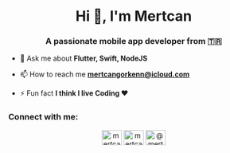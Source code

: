 <h1 align="center">Hi 👋, I'm Mertcan</h1>
<h3 align="center">A passionate mobile app developer from 🇹🇷</h3>

- 💬 Ask me about **Flutter, Swift, NodeJS**

- 📫 How to reach me **mertcangorkenn@icloud.com**

- ⚡ Fun fact **I think I live Coding ❤️**


<h3 align="left">Connect with me:</h3>
<p align="center">
<a href="https://linkedin.com/in/mertcangorkenn" target="blank"><img align="center" src="https://raw.githubusercontent.com/rahuldkjain/github-profile-readme-generator/master/src/images/icons/Social/linked-in-alt.svg" alt="mertcangorkenn" height="30" width="40" /></a>
<a href="https://instagram.com/mertcangorkenn" target="blank"><img align="center" src="https://raw.githubusercontent.com/rahuldkjain/github-profile-readme-generator/master/src/images/icons/Social/instagram.svg" alt="mertcangorkenn" height="30" width="40" /></a>
<a href="https://medium.com/@cosmoschew" target="blank"><img align="center" src="https://raw.githubusercontent.com/rahuldkjain/github-profile-readme-generator/master/src/images/icons/Social/medium.svg" alt="@mertcangorkenn" height="30" width="40" /></a>
</p>

